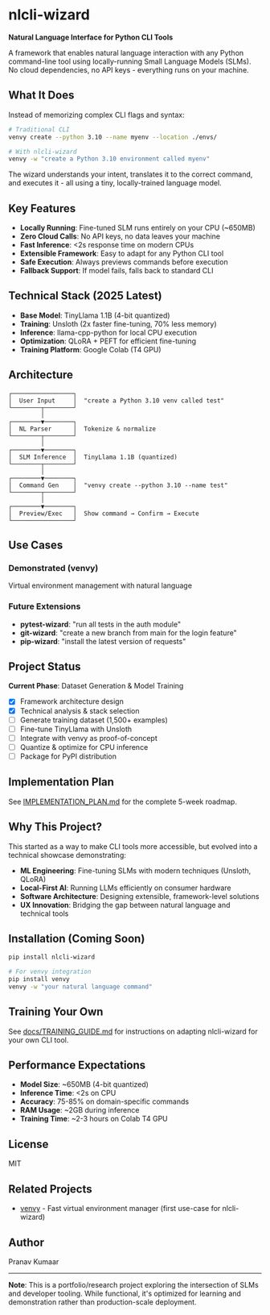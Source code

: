 # nlcli-wizard

**Natural Language Interface for Python CLI Tools**

A framework that enables natural language interaction with any Python command-line tool using locally-running Small Language Models (SLMs). No cloud dependencies, no API keys - everything runs on your machine.

## What It Does

Instead of memorizing complex CLI flags and syntax:

```bash
# Traditional CLI
venvy create --python 3.10 --name myenv --location ./envs/

# With nlcli-wizard
venvy -w "create a Python 3.10 environment called myenv"
```

The wizard understands your intent, translates it to the correct command, and executes it - all using a tiny, locally-trained language model.

## Key Features

- **Locally Running**: Fine-tuned SLM runs entirely on your CPU (~650MB)
- **Zero Cloud Calls**: No API keys, no data leaves your machine
- **Fast Inference**: <2s response time on modern CPUs
- **Extensible Framework**: Easy to adapt for any Python CLI tool
- **Safe Execution**: Always previews commands before execution
- **Fallback Support**: If model fails, falls back to standard CLI

## Technical Stack (2025 Latest)

- **Base Model**: TinyLlama 1.1B (4-bit quantized)
- **Training**: Unsloth (2x faster fine-tuning, 70% less memory)
- **Inference**: llama-cpp-python for local CPU execution
- **Optimization**: QLoRA + PEFT for efficient fine-tuning
- **Training Platform**: Google Colab (T4 GPU)

## Architecture

```
┌─────────────────┐
│  User Input     │  "create a Python 3.10 venv called test"
└────────┬────────┘
         │
┌────────▼────────┐
│  NL Parser      │  Tokenize & normalize
└────────┬────────┘
         │
┌────────▼────────┐
│  SLM Inference  │  TinyLlama 1.1B (quantized)
└────────┬────────┘
         │
┌────────▼────────┐
│  Command Gen    │  "venvy create --python 3.10 --name test"
└────────┬────────┘
         │
┌────────▼────────┐
│  Preview/Exec   │  Show command → Confirm → Execute
└─────────────────┘
```

## Use Cases

### Demonstrated (venvy)
Virtual environment management with natural language

### Future Extensions
- **pytest-wizard**: "run all tests in the auth module"
- **git-wizard**: "create a new branch from main for the login feature"
- **pip-wizard**: "install the latest version of requests"

## Project Status

**Current Phase**: Dataset Generation & Model Training

- [x] Framework architecture design
- [x] Technical analysis & stack selection
- [ ] Generate training dataset (1,500+ examples)
- [ ] Fine-tune TinyLlama with Unsloth
- [ ] Integrate with venvy as proof-of-concept
- [ ] Quantize & optimize for CPU inference
- [ ] Package for PyPI distribution

## Implementation Plan

See [IMPLEMENTATION_PLAN.md](docs/IMPLEMENTATION_PLAN.md) for the complete 5-week roadmap.

## Why This Project?

This started as a way to make CLI tools more accessible, but evolved into a technical showcase demonstrating:

- **ML Engineering**: Fine-tuning SLMs with modern techniques (Unsloth, QLoRA)
- **Local-First AI**: Running LLMs efficiently on consumer hardware
- **Software Architecture**: Designing extensible, framework-level solutions
- **UX Innovation**: Bridging the gap between natural language and technical tools

## Installation (Coming Soon)

```bash
pip install nlcli-wizard

# For venvy integration
pip install venvy
venvy -w "your natural language command"
```

## Training Your Own

See [docs/TRAINING_GUIDE.md](docs/TRAINING_GUIDE.md) for instructions on adapting nlcli-wizard for your own CLI tool.

## Performance Expectations

- **Model Size**: ~650MB (4-bit quantized)
- **Inference Time**: <2s on CPU
- **Accuracy**: 75-85% on domain-specific commands
- **RAM Usage**: ~2GB during inference
- **Training Time**: ~2-3 hours on Colab T4 GPU

## License

MIT

## Related Projects

- [venvy](https://github.com/pranavkumar2004/venvy) - Fast virtual environment manager (first use-case for nlcli-wizard)

## Author

Pranav Kumaar

---

**Note**: This is a portfolio/research project exploring the intersection of SLMs and developer tooling. While functional, it's optimized for learning and demonstration rather than production-scale deployment.
